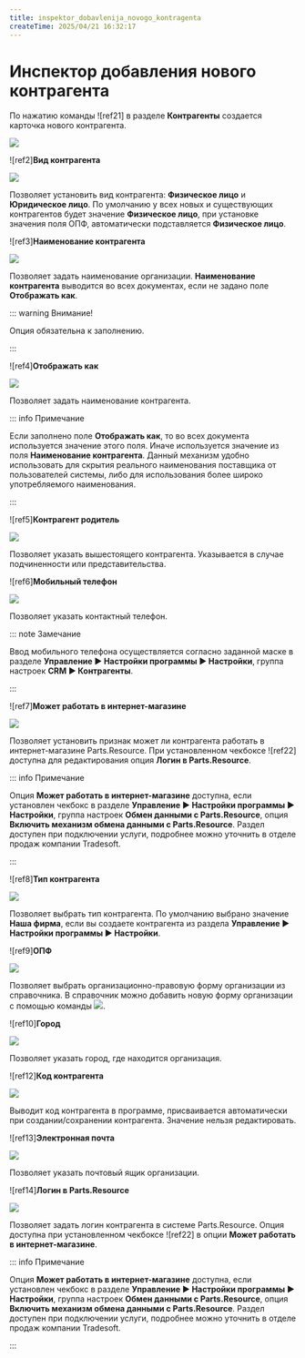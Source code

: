 ```yaml
---
title: inspektor_dobavlenija_novogo_kontragenta
createTime: 2025/04/21 16:32:17
---
```

# Инспектор добавления нового контрагента

По нажатию команды ![ref21] в разделе **Контрагенты** создается карточка нового контрагента.

![](../../../assets/specification/Aspose.Words.83ab1c44-6b28-430a-a5f2-4d9e6ba1abd4.152.png)

![ref2]**Вид контрагента**

![](../../../assets/specification/Aspose.Words.83ab1c44-6b28-430a-a5f2-4d9e6ba1abd4.153.png)

Позволяет установить вид контрагента: **Физическое лицо** и **Юридическое лицо**. По умолчанию у всех новых и существующих контрагентов будет значение **Физическое лицо**, при установке значения поля ОПФ, автоматически подставляется **Физическое лицо**.

![ref3]**Наименование контрагента**

![](../../../assets/specification/Aspose.Words.83ab1c44-6b28-430a-a5f2-4d9e6ba1abd4.154.png)

Позволяет задать наименование организации. **Наименование контрагента** выводится во всех документах, если не задано поле **Отображать как**.

::: warning Внимание!

Опция обязательна к заполнению.

:::

![ref4]**Отображать как**

![](../../../assets/specification/Aspose.Words.83ab1c44-6b28-430a-a5f2-4d9e6ba1abd4.155.png)

Позволяет задать наименование контрагента.

::: info Примечание

Если заполнено поле **Отображать как**, то во всех документа используется значение этого поля. Иначе используется значение из поля **Наименование контрагента**. Данный механизм удобно использовать для скрытия реального наименования поставщика от пользователей системы, либо для использования более широко употребляемого наименования.

:::

![ref5]**Контрагент родитель**

![](../../../assets/specification/Aspose.Words.83ab1c44-6b28-430a-a5f2-4d9e6ba1abd4.156.png)

Позволяет указать вышестоящего контрагента. Указывается в случае подчиненности или представительства.

![ref6]**Мобильный телефон**

![](../../../assets/specification/Aspose.Words.83ab1c44-6b28-430a-a5f2-4d9e6ba1abd4.157.png)

Позволяет указать контактный телефон.

::: note Замечание

Ввод мобильного телефона осуществляется согласно заданной маске в разделе **Управление ► Настройки программы ► Настройки**, группа настроек **CRM ► Контрагенты**.

:::

![ref7]**Может работать в интернет-магазине**

![](../../../assets/specification/Aspose.Words.83ab1c44-6b28-430a-a5f2-4d9e6ba1abd4.158.png)

Позволяет установить признак может ли контрагента работать в интернет-магазине Parts.Resource. При установленном чекбоксе ![ref22] доступна для редактирования опция **Логин в Parts.Resource**.

::: info Примечание

Опция **Может работать в интернет-магазине** доступна, если установлен чекбокс в разделе **Управление ► Настройки программы ► Настройки**, группа настроек **Обмен данными с Parts.Resource**, опция **Включить механизм обмена данными с Parts.Resource**. Раздел доступен при подключении услуги, подробнее можно уточнить в отделе продаж компании Tradesoft.

:::

![ref8]**Тип контрагента**

![](../../../assets/specification/Aspose.Words.83ab1c44-6b28-430a-a5f2-4d9e6ba1abd4.160.png)

Позволяет выбрать тип контрагента. По умолчанию выбрано значение **Наша фирма**, если вы создаете контрагента из раздела **Управление ► Настройки программы ► Настройки**.

![ref9]**ОПФ**

![](../../../assets/specification/Aspose.Words.83ab1c44-6b28-430a-a5f2-4d9e6ba1abd4.161.png)

Позволяет выбрать организационно-правовую форму организации из справочника. В справочник можно добавить новую форму организации с помощью команды ![](../../../assets/specification/Aspose.Words.83ab1c44-6b28-430a-a5f2-4d9e6ba1abd4.162.png).

![ref10]**Город**

![](../../../assets/specification/Aspose.Words.83ab1c44-6b28-430a-a5f2-4d9e6ba1abd4.163.png)

Позволяет указать город, где находится организация.

![ref12]**Код контрагента**

![](../../../assets/specification/Aspose.Words.83ab1c44-6b28-430a-a5f2-4d9e6ba1abd4.164.png)

Выводит код контрагента в программе, присваивается автоматически при создании/сохранении контрагента. Значение нельзя редактировать.

![ref13]**Электронная почта**

![](../../../assets/specification/Aspose.Words.83ab1c44-6b28-430a-a5f2-4d9e6ba1abd4.165.png)

Позволяет указать почтовый ящик организации.

![ref14]**Логин в Parts.Resource**

![](../../../assets/specification/Aspose.Words.83ab1c44-6b28-430a-a5f2-4d9e6ba1abd4.166.png)

Позволяет задать логин контрагента в системе Parts.Resource. Опция доступна при установленном чекбоксе ![ref22] в опции **Может работать в интернет-магазине**.

::: info Примечание

Опция **Может работать в интернет-магазине** доступна, если установлен чекбокс в разделе **Управление ► Настройки программы ► Настройки**, группа настроек **Обмен данными с Parts.Resource**, опция **Включить механизм обмена данными с Parts.Resource**. Раздел доступен при подключении услуги, подробнее можно уточнить в отделе продаж компании Tradesoft.

:::